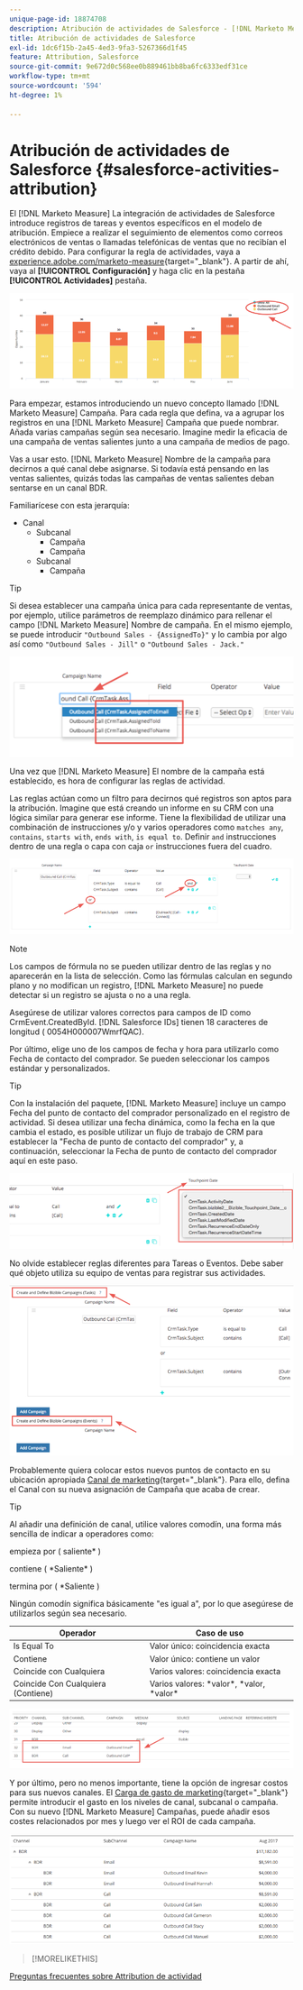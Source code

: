 ```yaml
---
unique-page-id: 18874708
description: Atribución de actividades de Salesforce - [!DNL Marketo Measure]
title: Atribución de actividades de Salesforce
exl-id: 1dc6f15b-2a45-4ed3-9fa3-5267366d1f45
feature: Attribution, Salesforce
source-git-commit: 9e672d0c568ee0b889461bb8ba6fc6333edf31ce
workflow-type: tm+mt
source-wordcount: '594'
ht-degree: 1%

---
```


# Atribución de actividades de Salesforce {#salesforce-activities-attribution}

El [!DNL Marketo Measure] La integración de actividades de Salesforce introduce registros de tareas y eventos específicos en el modelo de atribución. Empiece a realizar el seguimiento de elementos como correos electrónicos de ventas o llamadas telefónicas de ventas que no recibían el crédito debido. Para configurar la regla de actividades, vaya a [experience.adobe.com/marketo-measure](https://experience.adobe.com/marketo-measure){target="_blank"}. A partir de ahí, vaya al **[!UICONTROL Configuración]** y haga clic en la pestaña **[!UICONTROL Actividades]** pestaña.

![](assets/1.png)

Para empezar, estamos introduciendo un nuevo concepto llamado [!DNL Marketo Measure] Campaña. Para cada regla que defina, va a agrupar los registros en una [!DNL Marketo Measure] Campaña que puede nombrar. Añada varias campañas según sea necesario. Imagine medir la eficacia de una campaña de ventas salientes junto a una campaña de medios de pago.

Vas a usar esto. [!DNL Marketo Measure] Nombre de la campaña para decirnos a qué canal debe asignarse. Si todavía está pensando en las ventas salientes, quizás todas las campañas de ventas salientes deban sentarse en un canal BDR.

Familiarícese con esta jerarquía:

* Canal
   * Subcanal
      * Campaña
      * Campaña
   * Subcanal
      * Campaña

>[!TIP]
>
>Si desea establecer una campaña única para cada representante de ventas, por ejemplo, utilice parámetros de reemplazo dinámico para rellenar el campo [!DNL Marketo Measure] Nombre de campaña. En el mismo ejemplo, se puede introducir `"Outbound Sales - {AssignedTo}"` y lo cambia por algo así como `"Outbound Sales - Jill"` o `"Outbound Sales - Jack."`

![](assets/2.png)

Una vez que [!DNL Marketo Measure] El nombre de la campaña está establecido, es hora de configurar las reglas de actividad.

Las reglas actúan como un filtro para decirnos qué registros son aptos para la atribución. Imagine que está creando un informe en su CRM con una lógica similar para generar ese informe. Tiene la flexibilidad de utilizar una combinación de instrucciones y/o y varios operadores como `matches any`, `contains`, `starts with`, `ends with`, `is equal to`. Definir `and` instrucciones dentro de una regla o capa con caja `or` instrucciones fuera del cuadro.

![](assets/3.png)

>[!NOTE]
>
>Los campos de fórmula no se pueden utilizar dentro de las reglas y no aparecerán en la lista de selección. Como las fórmulas calculan en segundo plano y no modifican un registro, [!DNL Marketo Measure] no puede detectar si un registro se ajusta o no a una regla.
>
>Asegúrese de utilizar valores correctos para campos de ID como CrmEvent.CreatedById. [!DNL Salesforce IDs] tienen 18 caracteres de longitud ( 0054H000007WmrfQAC).

Por último, elige uno de los campos de fecha y hora para utilizarlo como Fecha de contacto del comprador. Se pueden seleccionar los campos estándar y personalizados.

>[!TIP]
>
>Con la instalación del paquete, [!DNL Marketo Measure] incluye un campo Fecha del punto de contacto del comprador personalizado en el registro de actividad. Si desea utilizar una fecha dinámica, como la fecha en la que cambia el estado, es posible utilizar un flujo de trabajo de CRM para establecer la &quot;Fecha de punto de contacto del comprador&quot; y, a continuación, seleccionar la Fecha de punto de contacto del comprador aquí en este paso.

![](assets/4.png)

No olvide establecer reglas diferentes para Tareas o Eventos. Debe saber qué objeto utiliza su equipo de ventas para registrar sus actividades.

![](assets/5.png)

Probablemente quiera colocar estos nuevos puntos de contacto en su ubicación apropiada [Canal de marketing](https://experience.adobe.com/#/marketo-measure/MyAccount/Business?busView=false&amp;id=10#/!/MyAccount/Business/Account.Settings.SettingsHome?tab=Channels.Online%20Channels){target="_blank"}. Para ello, defina el Canal con su nueva asignación de Campaña que acaba de crear.

>[!TIP]
>
>Al añadir una definición de canal, utilice valores comodín, una forma más sencilla de indicar a operadores como:
>
>empieza por ( saliente&#42; )
>
contiene ( &#42;Saliente&#42; )
>
termina por ( &#42;Saliente )
>
Ningún comodín significa básicamente &quot;es igual a&quot;, por lo que asegúrese de utilizarlos según sea necesario.

| **Operador** | **Caso de uso** |
|---|---|
| Is Equal To | Valor único: coincidencia exacta |
| Contiene | Valor único: contiene un valor |
| Coincide con Cualquiera | Varios valores: coincidencia exacta |
| Coincide Con Cualquiera (Contiene) | Varios valores: &#42;valor&#42;, &#42;valor, &#42;valor&#42; |

![](assets/6.png)

Y por último, pero no menos importante, tiene la opción de ingresar costos para sus nuevos canales. El [Carga de gasto de marketing](https://experience.adobe.com/#/marketo-measure/MyAccount/Business?busView=false&amp;id=10#/!/MyAccount/Business/Account.Settings.SettingsHome?tab=Reporting.Marketing%20Spend){target="_blank"} permite introducir el gasto en los niveles de canal, subcanal o campaña. Con su nuevo [!DNL Marketo Measure] Campañas, puede añadir esos costes relacionados por mes y luego ver el ROI de cada campaña.

![](assets/7.png)

>[!MORELIKETHIS]
>
[Preguntas frecuentes sobre Attribution de actividad](/help/advanced-marketo-measure-features/activities-attribution/activities-attribution-faq.md)
